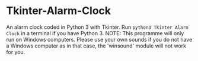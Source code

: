 # Tkinter-Alarm-Clock
An alarm clock coded in Python 3 with Tkinter. Run `python3 Tkinter Alarm Clock` in a terminal if you have Python 3.
NOTE: This programme will only run on Windows computers. Please use your own sounds if you do not have a Windows computer as in that case, the 'winsound' module will not work for you.
